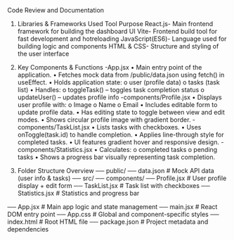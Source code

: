 Code Review and Documentation
1. Libraries & Frameworks Used
Tool Purpose
React.js- Main frontend framework for building the dashboard UI
Vite- Frontend build tool for fast development and hotreloading
JavaScript(ES6)- Language used for building logic and components
HTML & CSS- Structure and styling of the user interface

2. Key Components & Functions
-App.jsx
• Main entry point of the application.
• Fetches mock data from /public/data.json using fetch() in useEffect.
• Holds application state:
o user (profile data)
o tasks (task list)
• Handles:
o toggleTask() – toggles task completion status
o updateUser() – updates profile info
-components/Profile.jsx
• Displays user profile with:
o Image
o Name
o Email
• Includes editable form to update profile data.
• Has editing state to toggle between view and edit modes.
• Shows circular profile image with gradient border.
-components/TaskList.jsx
• Lists tasks with checkboxes.
• Uses onToggle(task.id) to handle completion.
• Applies line-through style for completed tasks.
• UI features gradient hover and responsive design.
-components/Statistics.jsx
• Calculates:
o completed tasks
o pending tasks
• Shows a progress bar visually representing task completion.

3. Folder Structure Overview
── public/
 ── data.json # Mock API data (user info & tasks)
 ── src/
 ── components/
 ── Profile.jsx # User profile display + edit form
 ── TaskList.jsx # Task list with checkboxes
 ── Statistics.jsx # Statistics and progress bar

 ── App.jsx # Main app logic and state management
 ── main.jsx # React DOM entry point
 ── App.css # Global and component-specific styles
 ── index.html # Root HTML file
── package.json # Project metadata and dependencies
